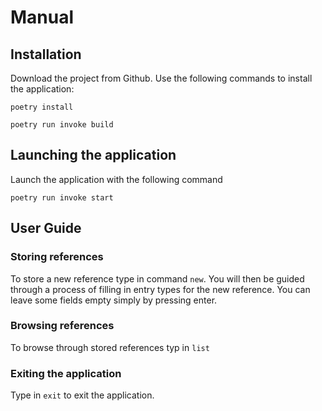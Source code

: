 # Manual

## Installation

Download the project from Github. Use the following commands to install the application:

```
poetry install
```

```
poetry run invoke build
```

## Launching the application

Launch the application with the following command

```
poetry run invoke start
```

## User Guide

### Storing references

To store a new reference type in command `new`. You will then be guided through a process of filling in entry types for the new reference. You can leave some fields empty simply by pressing enter.

### Browsing references

To browse through stored references typ in `list`

### Exiting the application

Type in `exit` to exit the application.
